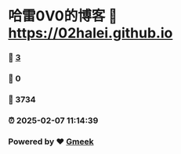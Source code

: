 # 哈雷0V0的博客 :link: https://02halei.github.io 
### :page_facing_up: [3](https://02halei.github.io/tag.html) 
### :speech_balloon: 0 
### :hibiscus: 3734 
### :alarm_clock: 2025-02-07 11:14:39 
### Powered by :heart: [Gmeek](https://github.com/Meekdai/Gmeek)
